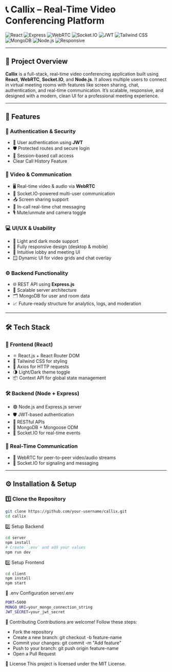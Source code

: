 # 📞 Callix – Real-Time Video Conferencing Platform

![React](https://img.shields.io/badge/React-18-blue)
![Express](https://img.shields.io/badge/Express.js-Backend-green)
![WebRTC](https://img.shields.io/badge/WebRTC-Video%20Calls-orange)
![Socket.IO](https://img.shields.io/badge/Socket.IO-Realtime-grey)
![JWT](https://img.shields.io/badge/Auth-JWT-yellow)
![Tailwind CSS](https://img.shields.io/badge/Styling-TailwindCSS-lightblue)
![MongoDB](https://img.shields.io/badge/Database-MongoDB-brightgreen)
![Node.js](https://img.shields.io/badge/Node.js-18.x-success)
![Responsive](https://img.shields.io/badge/Responsive-Mobile%20Ready-blueviolet)

---

## 📌 Project Overview

**Callix** is a full-stack, real-time video conferencing application built using **React**, **WebRTC**, **Socket.IO**, and **Node.js**. It allows multiple users to connect in virtual meeting rooms with features like screen sharing, chat, authentication, and real-time communication. It’s scalable, responsive, and designed with a modern, clean UI for a professional meeting experience.

---

## 🚀 Features

### 🔐 Authentication & Security
- 👤 User authentication using **JWT**
- 🛡️ Protected routes and secure login
- 🔐 Session-based call access
- Clear Call History Feature

### 🎥 Video & Communication
- 🖥️ Real-time video & audio via **WebRTC**
- 📡 Socket.IO-powered multi-user communication
- 📤 Screen sharing support
- 💬 In-call real-time chat messaging
- 🎙️ Mute/unmute and camera toggle

### 💻 UI/UX & Usability
- 🌙 Light and dark mode support
- 📱 Fully responsive design (desktop & mobile)
- 🧭 Intuitive lobby and meeting UI
- 🪟 Dynamic UI for video grids and chat overlay

### ⚙️ Backend Functionality
- 🌐 REST API using **Express.js**
- 🧠 Scalable server architecture
- 🗂️ MongoDB for user and room data
- 📈 Future-ready structure for analytics, logs, and moderation

---

## 🛠️ Tech Stack

### 🧩 Frontend (React)
- ⚛️ React.js + React Router DOM
- 🎨 Tailwind CSS for styling
- 🔄 Axios for HTTP requests
- 🌗 Light/Dark theme toggle
- 📦 Context API for global state management

### 🛠 Backend (Node + Express)
- 🟢 Node.js and Express.js server
- 🛡️ JWT-based authentication
- 🔄 RESTful APIs
- 🍃 MongoDB + Mongoose ODM
- 🔌 Socket.IO for real-time events

### 🎥 Real-Time Communication
- 📡 WebRTC for peer-to-peer video/audio streams
- 🔁 Socket.IO for signaling and messaging

---

## ⚙️ Installation & Setup

### 1️⃣ Clone the Repository
```sh
git clone https://github.com/your-username/callix.git
cd callix
```

2️⃣ Setup Backend
```sh
cd server
npm install
# Create `.env` and add your values
npm run dev
```

3️⃣ Setup Frontend
```sh
cd client
npm install
npm start
```

📄 .env Configuration
server/.env
```sh
PORT=5000
MONGO_URI=your_mongo_connection_string
JWT_SECRET=your_jwt_secret
```

🤝 Contributing
Contributions are welcome! Follow these steps:

- Fork the repository
- Create a new branch: git checkout -b feature-name
- Commit your changes: git commit -m "Add feature"
- Push to your branch: git push origin feature-name
- Open a Pull Request

📄 License
This project is licensed under the MIT License.

